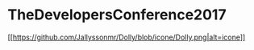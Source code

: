 # TheDevelopersConference2017

[[https://github.com/Jallyssonmr/Dolly/blob/icone/Dolly.png|alt=icone]]
